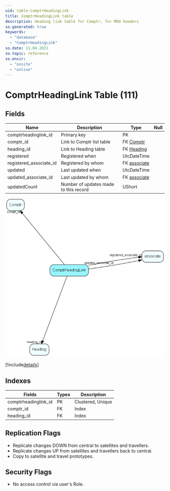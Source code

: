 ```yaml
---
uid: table-ComptrHeadingLink
title: ComptrHeadingLink table
description: Heading link table for Comptr, for MDO headers
so.generated: true
keywords:
  - "database"
  - "ComptrHeadingLink"
so.date: 11.04.2021
so.topic: reference
so.envir:
  - "onsite"
  - "online"
---
```


# ComptrHeadingLink Table (111)

## Fields

| Name | Description | Type | Null |
|------|-------------|------|:----:|
|comptrheadinglink\_id|Primary key|PK| |
|comptr\_id|Link to Comptr list table|FK [Comptr](comptr.md)| |
|heading\_id|Link to Heading table|FK [Heading](heading.md)| |
|registered|Registered when|UtcDateTime| |
|registered\_associate\_id|Registered by whom|FK [associate](associate.md)| |
|updated|Last updated when|UtcDateTime| |
|updated\_associate\_id|Last updated by whom|FK [associate](associate.md)| |
|updatedCount|Number of updates made to this record|UShort| |


![ComptrHeadingLink table relationship diagram](./media/ComptrHeadingLink.png)

[!include[details](./includes/comptrheadinglink.md)]

## Indexes

| Fields | Types | Description |
|--------|-------|-------------|
|comptrheadinglink\_id |PK |Clustered, Unique |
|comptr\_id |FK |Index |
|heading\_id |FK |Index |

## Replication Flags

* Replicate changes DOWN from central to satellites and travellers.
* Replicate changes UP from satellites and travellers back to central.
* Copy to satellite and travel prototypes.

## Security Flags

* No access control via user's Role.

